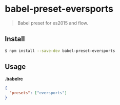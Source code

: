 # babel-preset-eversports

> Babel preset for es2015 and flow.

## Install

```sh
$ npm install --save-dev babel-preset-eversports
```

## Usage

**.babelrc**

```json
{
  "presets": ["eversports"]
}
```
